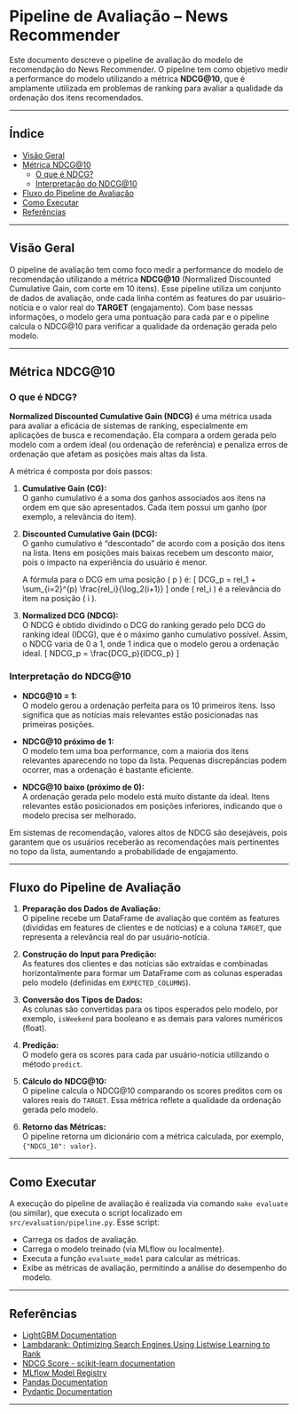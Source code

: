 # Pipeline de Avaliação – News Recommender

Este documento descreve o pipeline de avaliação do modelo de recomendação do News Recommender. O pipeline tem como objetivo medir a performance do modelo utilizando a métrica **NDCG@10**, que é amplamente utilizada em problemas de ranking para avaliar a qualidade da ordenação dos itens recomendados.

---

## Índice

- [Visão Geral](#visão-geral)
- [Métrica NDCG@10](#métrica-ndcg10)
  - [O que é NDCG?](#o-que-é-ndcg)
  - [Interpretação do NDCG@10](#interpretação-do-ndcg10)
- [Fluxo do Pipeline de Avaliação](#fluxo-do-pipeline-de-avaliação)
- [Como Executar](#como-executar)
- [Referências](#referências)

---

## Visão Geral

O pipeline de avaliação tem como foco medir a performance do modelo de recomendação utilizando a métrica **NDCG@10** (Normalized Discounted Cumulative Gain, com corte em 10 itens). Esse pipeline utiliza um conjunto de dados de avaliação, onde cada linha contém as features do par usuário-notícia e o valor real do **TARGET** (engajamento). Com base nessas informações, o modelo gera uma pontuação para cada par e o pipeline calcula o NDCG@10 para verificar a qualidade da ordenação gerada pelo modelo.

---

## Métrica NDCG@10

### O que é NDCG?

**Normalized Discounted Cumulative Gain (NDCG)** é uma métrica usada para avaliar a eficácia de sistemas de ranking, especialmente em aplicações de busca e recomendação. Ela compara a ordem gerada pelo modelo com a ordem ideal (ou ordenação de referência) e penaliza erros de ordenação que afetam as posições mais altas da lista.

A métrica é composta por dois passos:

1. **Cumulative Gain (CG):**  
   O ganho cumulativo é a soma dos ganhos associados aos itens na ordem em que são apresentados. Cada item possui um ganho (por exemplo, a relevância do item).

2. **Discounted Cumulative Gain (DCG):**  
   O ganho cumulativo é “descontado” de acordo com a posição dos itens na lista. Itens em posições mais baixas recebem um desconto maior, pois o impacto na experiência do usuário é menor.
   
   A fórmula para o DCG em uma posição \( p \) é:
   \[
   DCG_p = rel_1 + \sum_{i=2}^{p} \frac{rel_i}{\log_2(i+1)}
   \]
   onde \( rel_i \) é a relevância do item na posição \( i \).

3. **Normalized DCG (NDCG):**  
   O NDCG é obtido dividindo o DCG do ranking gerado pelo DCG do ranking ideal (IDCG), que é o máximo ganho cumulativo possível. Assim, o NDCG varia de 0 a 1, onde 1 indica que o modelo gerou a ordenação ideal.
   \[
   NDCG_p = \frac{DCG_p}{IDCG_p}
   \]

### Interpretação do NDCG@10

- **NDCG@10 = 1:**  
  O modelo gerou a ordenação perfeita para os 10 primeiros itens. Isso significa que as notícias mais relevantes estão posicionadas nas primeiras posições.

- **NDCG@10 próximo de 1:**  
  O modelo tem uma boa performance, com a maioria dos itens relevantes aparecendo no topo da lista. Pequenas discrepâncias podem ocorrer, mas a ordenação é bastante eficiente.

- **NDCG@10 baixo (próximo de 0):**  
  A ordenação gerada pelo modelo está muito distante da ideal. Itens relevantes estão posicionados em posições inferiores, indicando que o modelo precisa ser melhorado.

Em sistemas de recomendação, valores altos de NDCG são desejáveis, pois garantem que os usuários receberão as recomendações mais pertinentes no topo da lista, aumentando a probabilidade de engajamento.

---

## Fluxo do Pipeline de Avaliação

1. **Preparação dos Dados de Avaliação:**  
   O pipeline recebe um DataFrame de avaliação que contém as features (divididas em features de clientes e de notícias) e a coluna `TARGET`, que representa a relevância real do par usuário-notícia.

2. **Construção do Input para Predição:**  
   As features dos clientes e das notícias são extraídas e combinadas horizontalmente para formar um DataFrame com as colunas esperadas pelo modelo (definidas em `EXPECTED_COLUMNS`).

3. **Conversão dos Tipos de Dados:**  
   As colunas são convertidas para os tipos esperados pelo modelo, por exemplo, `isWeekend` para booleano e as demais para valores numéricos (float).

4. **Predição:**  
   O modelo gera os scores para cada par usuário-notícia utilizando o método `predict`.

5. **Cálculo do NDCG@10:**  
   O pipeline calcula o NDCG@10 comparando os scores preditos com os valores reais do `TARGET`. Essa métrica reflete a qualidade da ordenação gerada pelo modelo.

6. **Retorno das Métricas:**  
   O pipeline retorna um dicionário com a métrica calculada, por exemplo, `{"NDCG_10": valor}`.

---

## Como Executar

A execução do pipeline de avaliação é realizada via comando `make evaluate` (ou similar), que executa o script localizado em `src/evaluation/pipeline.py`. Esse script:

- Carrega os dados de avaliação.
- Carrega o modelo treinado (via MLflow ou localmente).
- Executa a função `evaluate_model` para calcular as métricas.
- Exibe as métricas de avaliação, permitindo a análise do desempenho do modelo.

---

## Referências

- [LightGBM Documentation](https://lightgbm.readthedocs.io/)
- [Lambdarank: Optimizing Search Engines Using Listwise Learning to Rank](https://www.microsoft.com/en-us/research/wp-content/uploads/2016/02/MSR-TR-2010-82.pdf)
- [NDCG Score - scikit-learn documentation](https://scikit-learn.org/stable/modules/generated/sklearn.metrics.ndcg_score.html)
- [MLflow Model Registry](https://mlflow.org/docs/latest/model-registry.html)
- [Pandas Documentation](https://pandas.pydata.org/docs/)
- [Pydantic Documentation](https://pydantic-docs.helpmanual.io/)

---
